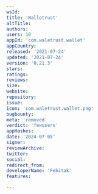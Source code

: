 ```yaml
---
wsId: 
title: 'Walletrust'
altTitle: 
authors: 
users: 10
appId: 'com.waletrust.wallet'
appCountry: 
released: '2021-07-24'
updated: '2021-07-24'
version: '0.21.3'
stars: 
ratings: 
reviews: 
size: 
website: 
repository: 
issue: 
icon: 'com.waletrust.wallet.png'
bugbounty: 
meta: 'removed'
verdict: 'fewusers'
appHashes: 
date: '2024-07-05'
signer: 
reviewArchive: 
twitter: 
social: 
redirect_from: 
developerName: 'Febitak'
features: 

---
```


